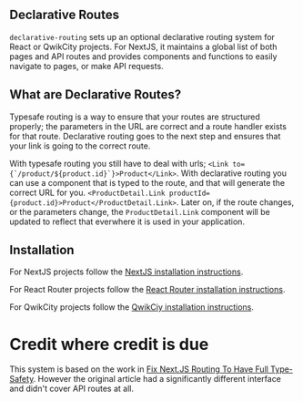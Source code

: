 ## Declarative Routes

`declarative-routing` sets up an optional declarative routing system for React or QwikCity projects. For NextJS, it maintains a global list of both pages and API routes and provides components and functions to easily navigate to pages, or make API requests.

## What are Declarative Routes?

Typesafe routing is a way to ensure that your routes are structured properly; the parameters in the URL are correct and a route handler exists for that route. Declarative routing goes to the next step and ensures that your link is going to the correct route.

With typesafe routing you still have to deal with urls; `` <Link to={`/product/${product.id}`}>Product</Link> ``. With declarative routing you can use a component that is typed to the route, and that will generate the correct URL for you. `<ProductDetail.Link productId={product.id}>Product</ProductDetail.Link>`. Later on, if the route changes, or the parameters change, the `ProductDetail.Link` component will be updated to reflect that everwhere it is used in your application.

## Installation

For NextJS projects follow the [NextJS installation instructions](https://github.com/ProNextJS/declarative-routing/blob/main/docs/nextjs.md).

For React Router projects follow the [React Router installation instructions](https://github.com/ProNextJS/declarative-routing/blob/main/docs/react-router.md).

For QwikCity projects follow the [QwikCiy installation instructions](https://github.com/ProNextJS/declarative-routing/blob/main/docs/qwikcity.md).

# Credit where credit is due

This system is based on the work in [Fix Next.JS Routing To Have Full Type-Safety](https://www.flightcontrol.dev/blog/fix-nextjs-routing-to-have-full-type-safety). However the original article had a significantly different interface and didn't cover API routes at all.
